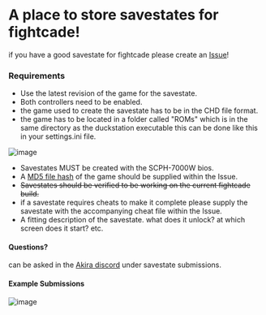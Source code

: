 # A place to store savestates for fightcade!
if you have a good savestate for fightcade please create an [Issue](https://github.com/HeatXD/duckstation-fightcade-savestates/issues)!

### Requirements
- Use the latest revision of the game for the savestate.
- Both controllers need to be enabled.
- the game used to create the savestate has to be in the CHD file format.
- the game has to be located in a folder called "ROMs" which is in the same directory as the duckstation executable this can be done like this in your settings.ini file. 

![image](https://user-images.githubusercontent.com/45072324/231890877-ba54332f-f6e2-4753-8e7d-42fcde509e01.png)

- Savestates MUST be created with the SCPH-7000W bios.
- A [MD5 file hash](https://emn178.github.io/online-tools/md5_checksum.html) of the game should be supplied within the Issue.
- ~~Savestates should be verified to be working on the current fightcade build.~~ 
- if a savestate requires cheats to make it complete please supply the savestate with the accompanying cheat file within the Issue.
- A fitting description of the savestate. what does it unlock? at which screen does it start? etc.

#### Questions?
can be asked in the [Akira discord](https://discord.gg/daGByKw) under savestate submissions.

#### Example Submissions
![image](https://user-images.githubusercontent.com/45072324/231130552-5c1f5e31-5dd7-4035-b061-0e4aa0f922cf.png)
